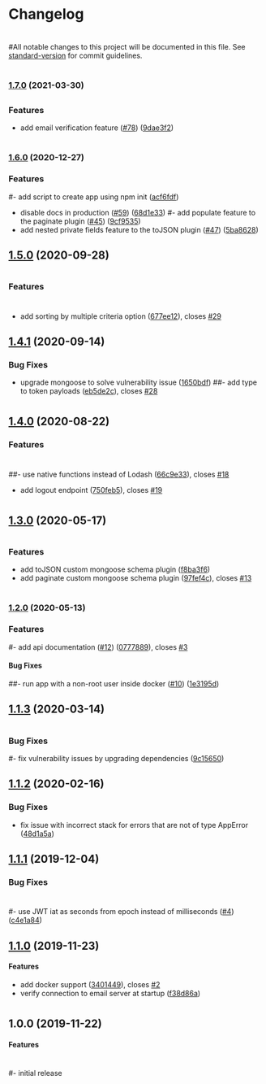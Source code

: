 # Changelog
#
#All notable changes to this project will be documented in this file. See [standard-version](https://github.com/conventional-changelog/standard-version) for commit guidelines.
#
### [1.7.0](https://github.com/hagopj13/node-express-boilerplate/compare/v1.6.0...v1.7.0) (2021-03-30)
##
### Features

- add email verification feature ([#78](https://github.com/hagopj13/node-express-boilerplate/pull/78)) ([9dae3f2](https://github.com/hagopj13/node-express-boilerplate/commit/9dae3f27df371103b6a9f96924980d2d8d7ba14e))
#
### [1.6.0](https://github.com/hagopj13/node-express-boilerplate/compare/v1.5.0...v1.6.0) (2020-12-27)

### Features

#- add script to create app using npm init ([acf6fdf](https://github.com/hagopj13/node-express-boilerplate/commit/acf6fdfd105bba476efb171f8cd92d752ecad691))
- disable docs in production ([#59](https://github.com/hagopj13/node-express-boilerplate/pull/59)) ([68d1e33](https://github.com/hagopj13/node-express-boilerplate/commit/68d1e33194c46df93fc99d6e65ecf5feeecd354b))
#- add populate feature to the paginate plugin ([#45](https://github.com/hagopj13/node-express-boilerplate/pull/45)) ([9cf9535](https://github.com/hagopj13/node-express-boilerplate/commit/9cf953553556bc5060821dc630a2d2d5e12da37f))
- add nested private fields feature to the toJSON plugin ([#47](https://github.com/hagopj13/node-express-boilerplate/pull/47)) ([5ba8628](https://github.com/hagopj13/node-express-boilerplate/commit/5ba8628ea18ffc90d39f0b8bb1241bebdb6cf675))
##
## [1.5.0](https://github.com/hagopj13/node-express-boilerplate/compare/v1.4.1...v1.5.0) (2020-09-28)
#
### Features
#
- add sorting by multiple criteria option ([677ee12](https://github.com/hagopj13/node-express-boilerplate/commit/677ee12808ba1cf02e422498ae464159345dc76f)), closes [#29](https://github.com/hagopj13/node-express-boilerplate/issues/29)

## [1.4.1](https://github.com/hagopj13/node-express-boilerplate/compare/v1.4.0...v1.4.1) (2020-09-14)

### Bug Fixes

- upgrade mongoose to solve vulnerability issue ([1650bdf](https://github.com/hagopj13/node-express-boilerplate/commit/1650bdf1bf36ce13597c0ed3503c7b4abef01ee5))
##- add type to token payloads ([eb5de2c](https://github.com/hagopj13/node-express-boilerplate/commit/eb5de2c7523ac166ca933bff83ef1e87274f3478)), closes [#28](https://github.com/hagopj13/node-express-boilerplate/issues/28)
#
## [1.4.0](https://github.com/hagopj13/node-express-boilerplate/compare/v1.3.0...v1.4.0) (2020-08-22)

### Features
#
##- use native functions instead of Lodash ([66c9e33](https://github.com/hagopj13/node-express-boilerplate/commit/66c9e33d65c88989634fc485e89b396645670730)), closes [#18](https://github.com/hagopj13/node-express-boilerplate/issues/18)
- add logout endpoint ([750feb5](https://github.com/hagopj13/node-express-boilerplate/commit/750feb5b1ddadb4da6742b445cdb1112a615ace4)), closes [#19](https://github.com/hagopj13/node-express-boilerplate/issues/19)
#
## [1.3.0](https://github.com/hagopj13/node-express-boilerplate/compare/v1.2.0...v1.3.0) (2020-05-17)
#
### Features

- add toJSON custom mongoose schema plugin ([f8ba3f6](https://github.com/hagopj13/node-express-boilerplate/commit/f8ba3f619ac42f2030c358fb44095b72fb37013b))
- add paginate custom mongoose schema plugin ([97fef4c](https://github.com/hagopj13/node-express-boilerplate/commit/97fef4cac91c86e4d33e9010705775fa9f160e96)), closes [#13](https://github.com/hagopj13/node-express-boilerplate/issues/13)
#
### [1.2.0](https://github.com/hagopj13/node-express-boilerplate/compare/v1.1.3...v1.2.0) (2020-05-13)

### Features

#- add api documentation ([#12](https://github.com/hagopj13/node-express-boilerplate/pull/12)) ([0777889](https://github.com/hagopj13/node-express-boilerplate/commit/07778894b706ef94e35f87046db112b39b58316c)), closes [#3](https://github.com/hagopj13/node-express-boilerplate/issues/3)

#### Bug Fixes

##- run app with a non-root user inside docker ([#10](https://github.com/hagopj13/node-express-boilerplate/pull/10)) ([1e3195d](https://github.com/hagopj13/node-express-boilerplate/commit/1e3195d547510d51804028d4ab447cbc53372e48))

## [1.1.3](https://github.com/hagopj13/node-express-boilerplate/compare/v1.1.2...v1.1.3) (2020-03-14)
#
### Bug Fixes

#- fix vulnerability issues by upgrading dependencies ([9c15650](https://github.com/hagopj13/node-express-boilerplate/commit/9c15650acfb0d991b621abc60ba534c904fd3fd1))

## [1.1.2](https://github.com/hagopj13/node-express-boilerplate/compare/v1.1.1...v1.1.2) (2020-02-16)

### Bug Fixes

- fix issue with incorrect stack for errors that are not of type AppError ([48d1a5a](https://github.com/hagopj13/node-express-boilerplate/commit/48d1a5ada5e5fe0975a17b521d3d7a6e1f4cab3b))

## [1.1.1](https://github.com/hagopj13/node-express-boilerplate/compare/v1.1.0...v1.1.1) (2019-12-04)

### Bug Fixes
#
#- use JWT iat as seconds from epoch instead of milliseconds ([#4](https://github.com/hagopj13/node-express-boilerplate/pull/4)) ([c4e1a84](https://github.com/hagopj13/node-express-boilerplate/commit/c4e1a8487c6d41cc20944a081a13a2a1990de0cd))

## [1.1.0](https://github.com/hagopj13/node-express-boilerplate/compare/v1.0.0...v1.1.0) (2019-11-23)

#### Features

- add docker support ([3401449](https://github.com/hagopj13/node-express-boilerplate/commit/340144979cf5e84abb047a891a0b908b01af3645)), closes [#2](https://github.com/hagopj13/node-express-boilerplate/issues/2)
- verify connection to email server at startup ([f38d86a](https://github.com/hagopj13/node-express-boilerplate/commit/f38d86a181f1816d720e009aa94619e25ef4bf93))
#
## 1.0.0 (2019-11-22)

#### Features
#
#- initial release
